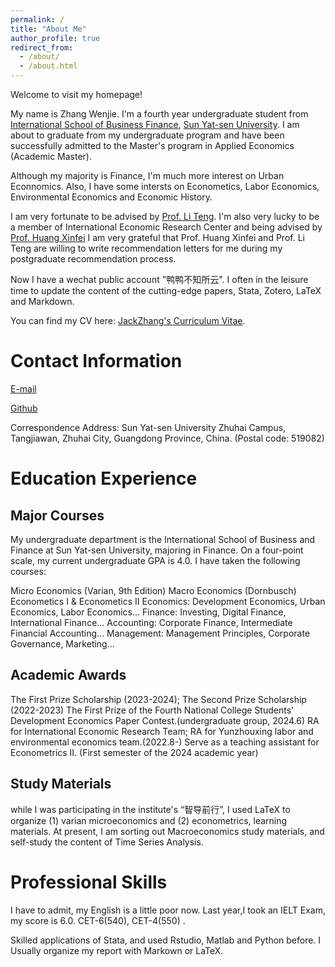 ```yaml
---
permalink: /
title: "About Me"
author_profile: true
redirect_from: 
  - /about/
  - /about.html
---
```


Welcome to visit my homepage!  

My name is Zhang Wenjie. I'm a fourth year undergraduate student from [International School of Business Finance](https://isbf.sysu.edu.cn/), [Sun Yat-sen University](https://www.sysu.edu.cn/). I am about to graduate from my undergraduate program and have been successfully admitted to the Master's program in Applied Economics (Academic Master). 

Although my majority is Finance, I'm much more interest on Urban Econnomics. Also, I have some intersts on Econometics, Labor Economics, Environmental Economics and Economic History. 

I am very fortunate to be advised by [Prof. Li Teng](https://isbf.sysu.edu.cn/zh-hans/teacher/271). I'm also very lucky to be a member of International Economic Research Center and being advised by [Prof. Huang Xinfei](https://isbf.sysu.edu.cn/zh-hans/teacher/249) I am very grateful that Prof. Huang Xinfei and Prof. Li Teng are willing to write recommendation letters for me during my postgraduate recommendation process. 

Now I have a wechat public account "鸭鸭不知所云". I often in the leisure time to update the content of the cutting-edge papers, Stata, Zotero, LaTeX and Markdown.

You can find my CV here: [JackZhang's Curriculum Vitae](../assets/简历张文杰(学术).pdf).

Contact Information
=====
[E-mail](528728490@qq.com) 

[Github](https://github.com/JackZhang) 

Correspondence Address: Sun Yat-sen University Zhuhai Campus, Tangjiawan, Zhuhai City, Guangdong Province, China. (Postal code: 519082)

Education Experience
======
Major Courses
------
My undergraduate department is the International School of Business and Finance at Sun Yat-sen University, majoring in Finance. On a four-point scale, my current undergraduate GPA is 4.0. I have taken the following courses:

Micro Economics (Varian, 9th Edition) 
Macro Economics (Dornbusch)
Econometics I  &  Econometics II
Economics:  Development Economics, Urban Economics, Labor Economics...
Finance: Investing, Digital Finance, International Finance...
Accounting: Corporate Finance,  Intermediate Financial Accounting...
Management: Management Principles, Corporate Governance, Marketing...

Academic Awards
------
The First Prize Scholarship (2023-2024);  The Second Prize Scholarship (2022-2023)
The First Prize of the Fourth National College Students' Development Economics Paper Contest.(undergraduate group, 2024.6)
RA for International Economic Research Team; RA for Yunzhouxing labor and environmental economics team.(2022.8-)
Serve as a teaching assistant for Econometrics II. (First semester of the 2024 academic year)

Study Materials
------
while I was participating in the institute's “智导前行”, I used LaTeX to organize (1) varian microeconomics and (2) econometrics, learning materials. At present, I am sorting out Macroeconomics study materials, and self-study the content of Time Series Analysis.

Professional Skills
=====
I have to admit, my English is a little poor now. Last year,I took an IELT Exam, my score is 6.0. CET-6(540), CET-4(550) .

Skilled applications of Stata, and used Rstudio, Matlab and Python before.
I Usually organize my report with Markown or LaTeX.
